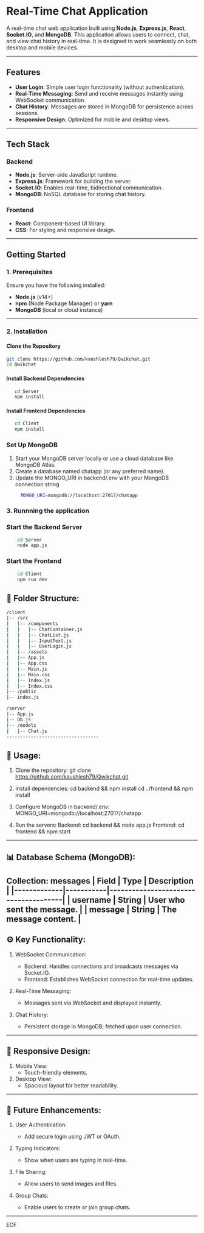 # Real-Time Chat Application

A real-time chat web application built using **Node.js**, **Express.js**, **React**, **Socket.IO**, and **MongoDB**. This application allows users to connect, chat, and view chat history in real-time. It is designed to work seamlessly on both desktop and mobile devices.

---

## **Features**

- **User Login**: Simple user login functionality (without authentication).
- **Real-Time Messaging**: Send and receive messages instantly using WebSocket communication.
- **Chat History**: Messages are stored in MongoDB for persistence across sessions.
- **Responsive Design**: Optimized for mobile and desktop views.

---

## **Tech Stack**

### **Backend**
- **Node.js**: Server-side JavaScript runtime.
- **Express.js**: Framework for building the server.
- **Socket.IO**: Enables real-time, bidirectional communication.
- **MongoDB**: NoSQL database for storing chat history.

### **Frontend**
- **React**: Component-based UI library.
- **CSS**: For styling and responsive design.

---

## **Getting Started**

### **1. Prerequisites**
Ensure you have the following installed:
- **Node.js** (v14+)
- **npm** (Node Package Manager) or **yarn**
- **MongoDB** (local or cloud instance)

---

### **2. Installation**

#### **Clone the Repository**
```bash
git clone https://github.com/kaushlesh79/Qwikchat.git
cd Qwikchat
```

#### **Install Backend Dependencies**
```bash
   cd Server
   npm install
```

#### **Install Frontend Dependencies**
```bash
   cd Client
   npm install
```

### **Set Up MongoDB**
  1. Start your MongoDB server locally or use a cloud database like MongoDB Atlas.
  2. Create a database named chatapp (or any preferred name).
  3. Update the MONGO_URI in backend/.env with your MongoDB connection string
     ```bash
       MONGO_URI=mongodb://localhost:27017/chatapp
     ```
     
### **3. Runnning the application**

###  **Start the Backend Server**
```bash
    cd Server
    node app.js
```

### **Start the Frontend**
```bash
    cd Client
    npm run dev
```


📂 Folder Structure:
----------------------------------
```bash
/client
|-- /src
|   |-- /components
|   |   |-- ChatContainer.js
|   |   |-- ChatList.js
|   |   |-- InputText.js
|   |   |-- UserLogin.js
|   |-- /assets
|   |-- App.js
|   |-- App.css
|   |-- Main.js
|   |-- Main.css
|   |-- Index.js
|   |-- Index.css
|-- /public
|-- index.js

/server
|-- App.js
|-- Db.js
|-- /models
|   |-- Chat.js
----------------------------------
```


🚀 Usage:
----------------------------------
1. Clone the repository:
   git clone https://github.com/kaushlesh79/Qwikchat.git

2. Install dependencies:
   cd backend && npm install
   cd ../frontend && npm install

3. Configure MongoDB in backend/.env:
   MONGO_URI=mongodb://localhost:27017/chatapp

4. Run the servers:
   Backend: cd backend && node app.js
   Frontend: cd frontend && npm start
----------------------------------

📊 Database Schema (MongoDB):
----------------------------------
Collection: messages
| Field       | Type      | Description                          |
|-------------|-----------|--------------------------------------|
| username    | String    | User who sent the message.           |
| message     | String    | The message content.                 |
----------------------------------

⚙️  Key Functionality:
----------------------------------
1. WebSocket Communication:
   - Backend: Handles connections and broadcasts messages via Socket.IO.
   - Frontend: Establishes WebSocket connection for real-time updates.

2. Real-Time Messaging:
   - Messages sent via WebSocket and displayed instantly.

3. Chat History:
   - Persistent storage in MongoDB; fetched upon user connection.
----------------------------------

📱 Responsive Design:
----------------------------------
1. Mobile View:
   - Touch-friendly elements.
2. Desktop View:
   - Spacious layout for better readability.
----------------------------------

🔮 Future Enhancements:
----------------------------------
1. User Authentication:
   - Add secure login using JWT or OAuth.

2. Typing Indicators:
   - Show when users are typing in real-time.

3. File Sharing:
   - Allow users to send images and files.

4. Group Chats:
   - Enable users to create or join group chats.
----------------------------------
EOF


